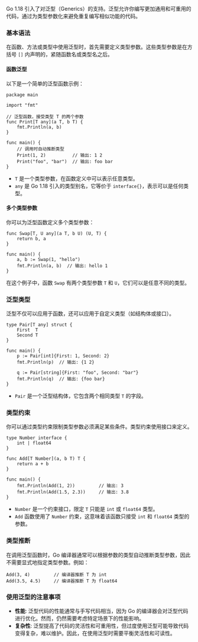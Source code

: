 Go 1.18 引入了对泛型（Generics）的支持。泛型允许你编写更加通用和可重用的代码，通过为类型参数化来避免重复编写相似功能的代码。

### 基本语法

在函数、方法或类型中使用泛型时，首先需要定义类型参数。这些类型参数是在方括号 `[]` 内声明的，紧随函数名或类型名之后。

#### 函数泛型

以下是一个简单的泛型函数示例：

```
package main

import "fmt"

// 泛型函数，接受类型 T 的两个参数
func Print[T any](a T, b T) {
    fmt.Println(a, b)
}

func main() {
    // 调用时自动推断类型
    Print(1, 2)          // 输出: 1 2
    Print("foo", "bar")  // 输出: foo bar
}
```

- `T` 是一个类型参数，在函数定义中可以表示任意类型。
- `any` 是 Go 1.18 引入的类型别名，它等价于 `interface{}`，表示可以是任何类型。

#### 多个类型参数

你可以为泛型函数定义多个类型参数：

```
func Swap[T, U any](a T, b U) (U, T) {
    return b, a
}

func main() {
    a, b := Swap(1, "hello")
    fmt.Println(a, b)  // 输出: hello 1
}
```

在这个例子中，函数 `Swap` 有两个类型参数 `T` 和 `U`，它们可以是任意不同的类型。

### 泛型类型

泛型不仅可以应用于函数，还可以应用于自定义类型（如结构体或接口）。

```
type Pair[T any] struct {
    First  T
    Second T
}

func main() {
    p := Pair[int]{First: 1, Second: 2}
    fmt.Println(p)  // 输出: {1 2}

    q := Pair[string]{First: "foo", Second: "bar"}
    fmt.Println(q)  // 输出: {foo bar}
}
```

- `Pair` 是一个泛型结构体，它包含两个相同类型 `T` 的字段。

### 类型约束

你可以通过类型约束限制类型参数必须满足某些条件。类型约束使用接口来定义。

```
type Number interface {
    int | float64
}

func Add[T Number](a, b T) T {
    return a + b
}

func main() {
    fmt.Println(Add(1, 2))         // 输出: 3
    fmt.Println(Add(1.5, 2.3))     // 输出: 3.8
}
```

- `Number` 是一个约束接口，限定 `T` 只能是 `int` 或 `float64` 类型。
- `Add` 函数使用了 `Number` 约束，这意味着该函数只接受 `int` 和 `float64` 类型的参数。

### 类型推断

在调用泛型函数时，Go 编译器通常可以根据参数的类型自动推断类型参数，因此不需要显式地指定类型参数。例如：

```
Add(3, 4)         // 编译器推断 T 为 int
Add(3.5, 4.5)     // 编译器推断 T 为 float64
```

### 使用泛型的注意事项

- **性能**: 泛型代码的性能通常与手写代码相当，因为 Go 的编译器会对泛型代码进行优化。然而，仍然需要考虑特定场景下的性能影响。
- **复杂性**: 泛型提高了代码的灵活性和可重用性，但过度使用泛型可能导致代码变得复杂，难以维护。因此，在使用泛型时需要平衡灵活性和可读性。